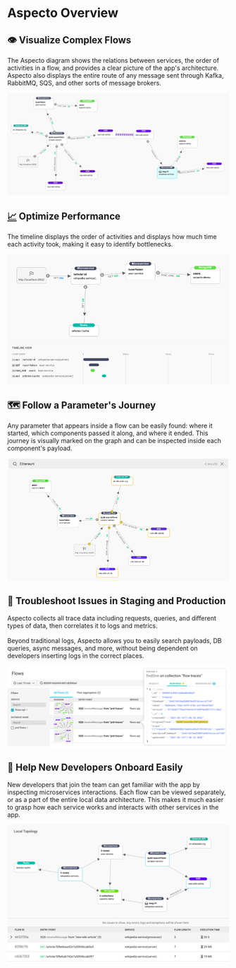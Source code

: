 # Aspecto Overview

## 👁 Visualize Complex Flows

The Aspecto diagram shows the relations between services, the order of activities in a flow, and provides a clear picture of the app's architecture. Aspecto also displays the entire route of any message sent through Kafka, RabbitMQ, SQS, and other sorts of message brokers.

![](<../.gitbook/assets/Screen Shot 2021-03-16 at 11.52.53.png>)

## [📈](https://emojipedia.org/chart-increasing/) Optimize Performance

The timeline displays the order of activities and displays how much time each activity took, making it easy to identify bottlenecks.

![](<../.gitbook/assets/Screen Shot 2021-03-16 at 11.30.25.png>)

## 🗺  Follow a Parameter's Journey

Any parameter that appears inside a flow can be easily found: where it started, which components passed it along, and where it ended. This journey is visually marked on the graph and can be inspected inside each component's payload. 

![](<../.gitbook/assets/Screen Shot 2021-03-24 at 14.30.44.png>)

## 🔎  Troubleshoot Issues in Staging and Production

Aspecto collects all trace data including requests, queries, and different types of data, then correlates it to logs and metrics. \
\
Beyond traditional logs, Aspecto allows you to easily search payloads, DB queries, async messages, and more, without being dependent on developers inserting logs in the correct places.

![](<../.gitbook/assets/Screen Shot 2021-03-16 at 13.45.28.png>)

## 👋  Help New Developers Onboard Easily

New developers that join the team can get familiar with the app by inspecting microservices interactions. Each flow can be viewed separately, or as a part of the entire local data architecture. This makes it much easier to grasp how each service works and interacts with other services in the app.

![](../.gitbook/assets/Bitmap.png)
